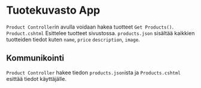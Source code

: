 # Tuotekuvasto App

`Product Controller`in avulla voidaan hakea tuotteet `Get Products()`. 
`Product.cshtml` Esittelee tuotteet sivustossa. 
`products.json` sisältää kaikkien tuotteiden tiedot kuten `name`, `price` `description`, `image`.

## Kommunikointi
`Product Controller` hakee tiedon `products.json`ista ja `Products.cshtml` esittää tiedot käyttäjälle.